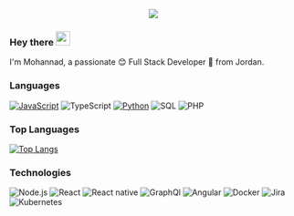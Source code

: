<!-- ![giphy](https://raw.githubusercontent.com/MohnnadBahaa/MohannadBahaa/main/gif/header.gif) -->
<p align="center" >
  <img  src="https://raw.githubusercontent.com/MohnnadBahaa/MohannadBahaa/main/gif/header.gif" >
</p>

### Hey there <img src="https://media.giphy.com/media/hvRJCLFzcasrR4ia7z/giphy.gif" width="25px">

I'm Mohannad, a passionate :blush: Full Stack Developer 🚀 from Jordan.

### Languages

[![JavaScript](https://img.shields.io/badge/-JavaScript-000?&logo=JavaScript&logoColor=ddc508)](https://github.com/adamalston?tab=repositories&q=&type=&language=javascript)
![TypeScript](https://img.shields.io/badge/-TypeScript-000?&logo=TypeScript&logoColor=007ACC)
[![Python](https://img.shields.io/badge/-Python-000?&logo=python)](https://github.com/adamalston?tab=repositories&q=&type=&language=python)
![SQL](https://img.shields.io/badge/-SQL-000?&logo=MySQL&logoColor=4479A1)
![PHP](https://img.shields.io/badge/-PHP-000?&logo=PHP&logoColor=4479A1)
### Top Languages

[![Top Langs](https://github-readme-stats.vercel.app/api/top-langs/?username=MohannadBahaa&layout=compact)](https://github.com/MohannadBahaa/github-readme-stats)
### Technologies

![Node.js](https://img.shields.io/badge/-Node.js-5c940d?&logo=node.js)
![React](https://img.shields.io/badge/-React-000?&logo=React)
![React native](https://img.shields.io/badge/-React_Native-000?&logo=React)
![GraphQl](https://img.shields.io/badge/-GraphQl-000?&logo=GraphQl)
![Angular](https://img.shields.io/badge/-Angular-b20000?&logo=Angular)
![Docker](https://img.shields.io/badge/-Docker-000?&logo=Docker)
![Jira](https://img.shields.io/badge/-Jira-000?&logo=Jira-Software&logoColor=0052CC)
![Kubernetes](https://img.shields.io/badge/-Kubernetes-000?&logo=Kubernetes)
